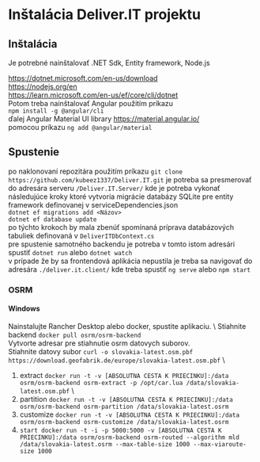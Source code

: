 # Inštalácia Deliver.IT projektu

## Inštalácia

Je potrebné nainštalovať .NET Sdk, Entity framework, Node.js

https://dotnet.microsoft.com/en-us/download \
https://nodejs.org/en \
https://learn.microsoft.com/en-us/ef/core/cli/dotnet \
Potom treba nainštalovať Angular použitím príkazu \
`npm install -g @angular/cli`\
ďalej Angular Material UI library 
https://material.angular.io/ \
pomocou príkazu `ng add @angular/material`

## Spustenie

po naklonovaní repozitára použitím príkazu `git clone https://github.com/kubeez1337/Deliver.IT.git` je potreba sa presmerovať do adresára serveru `/Deliver.IT.Server/` kde je potreba vykonať následujúce kroky ktoré vytvoria migrácie databázy SQLite pre entity framework definovanej v serviceDependencies.json \
`dotnet ef migrations add <Názov>` \
`dotnet ef database update` \
po týchto krokoch by mala zbenúť spomínaná príprava databázových tabuliek definovaná v `DeliverITDbContext.cs` \
pre spustenie samotného backendu je potreba v tomto istom adresári spustiť `dotnet run` alebo `dotnet watch` \
v prípade že by sa frontendová aplikácia nepustila je treba sa navigovať do adresára `./deliver.it.client/` kde treba spustiť `ng serve` alebo `npm start`

### OSRM
#### Windows

Nainstalujte Rancher Desktop alebo docker, spustite aplikaciu. \ 
Stiahnite backend `docker pull osrm/osrm-backend` \
Vytvorte adresar pre stiahnutie osrm datovych suborov. \
Stiahnite datovy subor `curl -o slovakia-latest.osm.pbf https://download.geofabrik.de/europe/slovakia-latest.osm.pbf` \
1. extract `docker run -t -v [ABSOLUTNA CESTA K PRIECINKU]:/data osrm/osrm-backend osrm-extract -p /opt/car.lua /data/slovakia-latest.osm.pbf` \
2. partition `docker run -t -v [ABSOLUTNA CESTA K PRIECINKU]:/data osrm/osrm-backend osrm-partition /data/slovakia-latest.osrm`
3. customize `docker run -t -v [ABSOLUTNA CESTA K PRIECINKU]:/data osrm/osrm-backend osrm-customize /data/slovakia-latest.osrm`
4. `start docker run -t -i -p 5000:5000 -v [ABSOLUTNA CESTA K PRIECINKU]:/data osrm/osrm-backend osrm-routed --algorithm mld /data/slovakia-latest.osrm --max-table-size 1000 --max-viaroute-size 1000`



